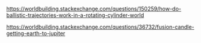 https://worldbuilding.stackexchange.com/questions/150259/how-do-ballistic-trajectories-work-in-a-rotating-cylinder-world

https://worldbuilding.stackexchange.com/questions/36732/fusion-candle-getting-earth-to-jupiter